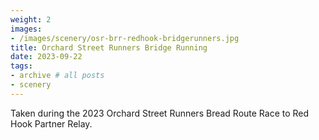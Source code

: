 ```yaml
---
weight: 2
images:
- /images/scenery/osr-brr-redhook-bridgerunners.jpg
title: Orchard Street Runners Bridge Running
date: 2023-09-22
tags:
- archive # all posts
- scenery
---
```


Taken during the 2023 Orchard Street Runners Bread Route Race to Red Hook Partner Relay.
